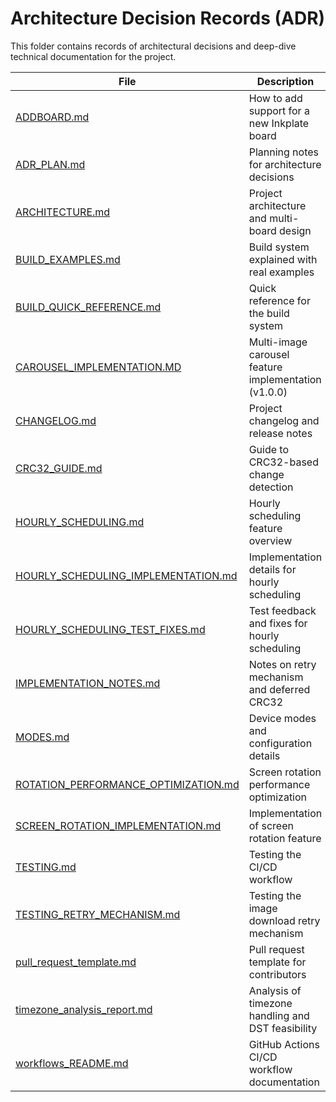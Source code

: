 # Architecture Decision Records (ADR)

This folder contains records of architectural decisions and deep-dive technical documentation for the project.

| File | Description |
|------|-------------|
| [ADDBOARD.md](ADDBOARD.md) | How to add support for a new Inkplate board |
| [ADR_PLAN.md](ADR_PLAN.md) | Planning notes for architecture decisions |
| [ARCHITECTURE.md](ARCHITECTURE.md) | Project architecture and multi-board design |
| [BUILD_EXAMPLES.md](BUILD_EXAMPLES.md) | Build system explained with real examples |
| [BUILD_QUICK_REFERENCE.md](BUILD_QUICK_REFERENCE.md) | Quick reference for the build system |
| [CAROUSEL_IMPLEMENTATION.MD](ADR-CAROUSEL_IMPLEMENTATION.MD) | Multi-image carousel feature implementation (v1.0.0) |
| [CHANGELOG.md](CHANGELOG.md) | Project changelog and release notes |
| [CRC32_GUIDE.md](CRC32_GUIDE.md) | Guide to CRC32-based change detection |
| [HOURLY_SCHEDULING.md](HOURLY_SCHEDULING.md) | Hourly scheduling feature overview |
| [HOURLY_SCHEDULING_IMPLEMENTATION.md](HOURLY_SCHEDULING_IMPLEMENTATION.md) | Implementation details for hourly scheduling |
| [HOURLY_SCHEDULING_TEST_FIXES.md](HOURLY_SCHEDULING_TEST_FIXES.md) | Test feedback and fixes for hourly scheduling |
| [IMPLEMENTATION_NOTES.md](IMPLEMENTATION_NOTES.md) | Notes on retry mechanism and deferred CRC32 |
| [MODES.md](MODES.md) | Device modes and configuration details |
| [ROTATION_PERFORMANCE_OPTIMIZATION.md](ROTATION_PERFORMANCE_OPTIMIZATION.md) | Screen rotation performance optimization |
| [SCREEN_ROTATION_IMPLEMENTATION.md](SCREEN_ROTATION_IMPLEMENTATION.md) | Implementation of screen rotation feature |
| [TESTING.md](TESTING.md) | Testing the CI/CD workflow |
| [TESTING_RETRY_MECHANISM.md](TESTING_RETRY_MECHANISM.md) | Testing the image download retry mechanism |
| [pull_request_template.md](pull_request_template.md) | Pull request template for contributors |
| [timezone_analysis_report.md](timezone_analysis_report.md) | Analysis of timezone handling and DST feasibility |
| [workflows_README.md](workflows_README.md) | GitHub Actions CI/CD workflow documentation |
